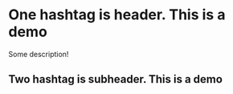 # One hashtag is header. This is a demo

Some description!

## Two hashtag is subheader. This is a demo